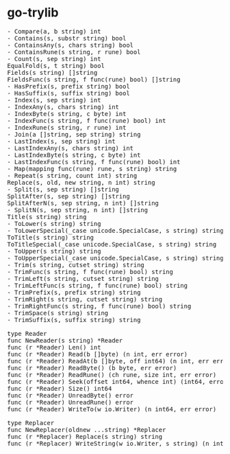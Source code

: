 # go-trylib

<pre>
- Compare(a, b string) int
- Contains(s, substr string) bool
- ContainsAny(s, chars string) bool
- ContainsRune(s string, r rune) bool
- Count(s, sep string) int
EqualFold(s, t string) bool
Fields(s string) []string
FieldsFunc(s string, f func(rune) bool) []string
- HasPrefix(s, prefix string) bool
- HasSuffix(s, suffix string) bool
- Index(s, sep string) int
- IndexAny(s, chars string) int
- IndexByte(s string, c byte) int
- IndexFunc(s string, f func(rune) bool) int
- IndexRune(s string, r rune) int
- Join(a []string, sep string) string
- LastIndex(s, sep string) int
- LastIndexAny(s, chars string) int
- LastIndexByte(s string, c byte) int
- LastIndexFunc(s string, f func(rune) bool) int
- Map(mapping func(rune) rune, s string) string
- Repeat(s string, count int) string
Replace(s, old, new string, n int) string
- Split(s, sep string) []string
SplitAfter(s, sep string) []string
SplitAfterN(s, sep string, n int) []string
- SplitN(s, sep string, n int) []string
Title(s string) string
- ToLower(s string) string
- ToLowerSpecial(_case unicode.SpecialCase, s string) string
ToTitle(s string) string
ToTitleSpecial(_case unicode.SpecialCase, s string) string
- ToUpper(s string) string
- ToUpperSpecial(_case unicode.SpecialCase, s string) string
- Trim(s string, cutset string) string
- TrimFunc(s string, f func(rune) bool) string
- TrimLeft(s string, cutset string) string
- TrimLeftFunc(s string, f func(rune) bool) string
- TrimPrefix(s, prefix string) string
- TrimRight(s string, cutset string) string
- TrimRightFunc(s string, f func(rune) bool) string
- TrimSpace(s string) string
- TrimSuffix(s, suffix string) string

type Reader
func NewReader(s string) *Reader
func (r *Reader) Len() int
func (r *Reader) Read(b []byte) (n int, err error)
func (r *Reader) ReadAt(b []byte, off int64) (n int, err error)
func (r *Reader) ReadByte() (b byte, err error)
func (r *Reader) ReadRune() (ch rune, size int, err error)
func (r *Reader) Seek(offset int64, whence int) (int64, error)
func (r *Reader) Size() int64
func (r *Reader) UnreadByte() error
func (r *Reader) UnreadRune() error
func (r *Reader) WriteTo(w io.Writer) (n int64, err error)

type Replacer
func NewReplacer(oldnew ...string) *Replacer
func (r *Replacer) Replace(s string) string
func (r *Replacer) WriteString(w io.Writer, s string) (n int, err error)
</pre>
